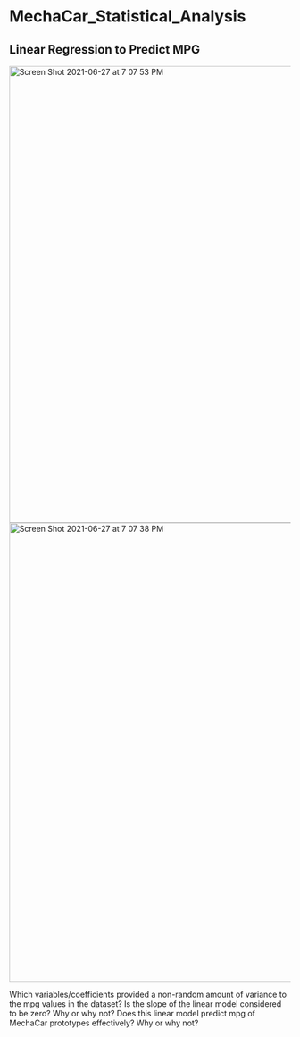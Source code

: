 # MechaCar_Statistical_Analysis

## Linear Regression to Predict MPG

<img width="819" alt="Screen Shot 2021-06-27 at 7 07 53 PM" src="https://user-images.githubusercontent.com/80495710/123562187-1056b800-d77b-11eb-8f04-038b4985b8e4.png">


<img width="823" alt="Screen Shot 2021-06-27 at 7 07 38 PM" src="https://user-images.githubusercontent.com/80495710/123562184-09c84080-d77b-11eb-9259-ae81260cef3b.png">

Which variables/coefficients provided a non-random amount of variance to the mpg values in the dataset?
Is the slope of the linear model considered to be zero? Why or why not?
Does this linear model predict mpg of MechaCar prototypes effectively? Why or why not?
